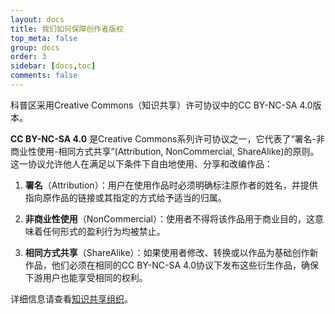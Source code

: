 ```yaml
---
layout: docs
title: 我们如何保障创作者版权
top_meta: false
group: docs
order: 3
sidebar: [docs,toc]
comments: false
---
```


科普区采用Creative Commons（知识共享）许可协议中的CC BY-NC-SA 4.0版本。

**CC BY-NC-SA 4.0** 是Creative Commons系列许可协议之一，它代表了“署名-非商业性使用-相同方式共享”(Attribution, NonCommercial, ShareAlike)的原则。这一协议允许他人在满足以下条件下自由地使用、分享和改编作品：

1. **署名**（Attribution）：用户在使用作品时必须明确标注原作者的姓名，并提供指向原作品的链接或其指定的方式给予适当的归属。

2. **非商业性使用**（NonCommercial）：使用者不得将该作品用于商业目的，这意味着任何形式的盈利行为均被禁止。

3. **相同方式共享**（ShareAlike）：如果使用者修改、转换或以作品为基础创作新作品，他们必须在相同的CC BY-NC-SA 4.0协议下发布这些衍生作品，确保下游用户也能享受相同的权利。

详细信息请查看[知识共享组织](https://creativecommons.org/licenses/by-nc-sa/4.0/deed.zh-hans)。
